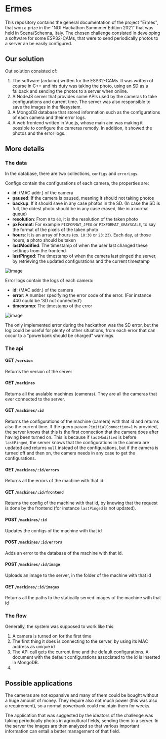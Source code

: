 # Ermes
This repository contains the general documentation of the project "Ermes", that won a prize in the "NOI Hackathon Summmer Edition 2021" that was held in Scena/Schenna, Italy. The chosen challenge consisted in developing a software for some ESP32-CAMs, that were to send periodically photos to a server an be easily configured.

## Our solution

Out solution consisted of:
1. The software (arduino) written for the ESP32-CAMs. It was written of course in C++ and his duty was taking the photo, using an SD as a fallback and sending the photos to a server when online.
2. A NodeJS server that provides some APIs used by the cameras to take configurations and current time. The server was also responsible to save the images in the filesystem.
3. A MongoDB database that stored information such as the configurations of each camera and their error logs.
4. A web frontend written in Vue.js, whose main aim was making it possible to configure the cameras remotly. In addition, it showed the photos and the error logs.

## More details

### The data

In the database, there are two collections, `configs` and `errorLogs`.

Configs contain the configurations of each camera, the properties are:
- **id**: (MAC addr.) of the camera
- **paused**: If the camera is paused, meaning it should not taking photos
- **backup**: If it should save in any case photos in the SD. (In case the SD is full, the oldest photo should be in any case erased, like in a normal queue)
- **resolution**: From `0` to `63`, it is the resolution of the taken photo
- **pxFormat**: For example `PIXFORMAT_JPEG` or `PIXFORMAT_GRAYSCALE`, to say the format of the pixels of the taken photo
- **hours**: It is an array of hours (es. `10:30` or `23:23`). Each day, at those hours, a photo should be taken
- **lastModified**: The timestamp of when the user last changed these settings from the frontend
- **lastPinged**: The timestamp of when the camera last pinged the server, by retrieving the updated configurations and the current timestamp

![image](https://user-images.githubusercontent.com/33126163/129223867-e91e18aa-e692-4167-bdea-76282c6f6fb7.png)

Error logs contain the logs of each camera:
- **id**: (MAC addr.) of the camera
- **error**: A number specifying the error code of the error. (For instance 440 could be 'SD not connected')
- **timestamp**: The timestamp of the error

![image](https://user-images.githubusercontent.com/33126163/129225429-aa1c09cb-a549-4cb8-95b5-f124ec0a4e83.png)

The only implemented error during the hackathon was the SD error, but the log could be useful for plenty of other situations, from each error that can occur to a "powerbank should be charged" warnings.

### The api

#### GET `/version`

Returns the version of the server

#### GET `/machines`

Returns all the avalable machines (cameras). They are all the cameras that ever connected to the server.

#### GET `/machines/:id`

Returns the configurations of the machine (camera) with that id and returns also the current time.
If the query param `?initialConnection=1` is provided, the server knows that this is the first connection that the camera does after having been turned on. This is because if `lastModified` is before `lastPinged`, the server knows that the configurations in the camera are updated and returns `null` instead of the configurations, but if the camera is turned off and then on, the camera needs in any case to get the configurations.

#### GET `/machines/:id/errors`

Returns all the errors of the machine with that id.

#### GET `/machines/:id/frontend`

Returns the config of the machine with that id, by knowing that the request is done by the frontend (for instance `lastPinged` is not updated).

#### POST `/machines/:id`

Updates the configs of the machine with that id

#### POST `/machines/:id/errors`

Adds an error to the database of the machine with that id.

#### POST `/machines/:id/image`

Uploads an image to the server, in the folder of the machine with that id

#### GET `/machines/:id/images`

Returns all the paths to the statically served images of the machine with that id

### The flow

Generally, the system was supposed to work like this:
1. A camera is turned on for the first time
2. The first thing it does is connecting to the server, by using its MAC address as unique id
3. The API call gets the current time and the default configurations. A document with the default configurations associated to the id is inserted in MongoDB.
4. 

## Possible applications

The cameras are not expansive and many of them could be bought without a huge amount of money. They require also not much power (this was also a requirement), so a normal powerbank could maintain them for weeks.

The application that was suggested by the ideators of the challenge was taking periodically photos in agricultural fields, sending them to a server. In the server the images are then analyzed so that various important information can entail a better management of that field.
